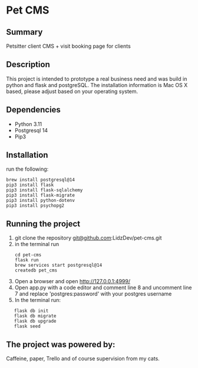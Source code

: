 # Pet CMS

## Summary
Petsitter client CMS + visit booking page for clients

## Description
This project is intended to prototype a real business need and was build in python and flask and postgreSQL.   The installation information is Mac OS X based, please adjust based on your operating system.

## Dependencies
- Python 3.11 
- Postgresql 14 
- Pip3 

## Installation 
run the following:
```
brew install postgresql@14
pip3 install flask
pip3 install flask-sqlalchemy
pip3 install flask-migrate
pip3 install python-dotenv
pip3 install psychopg2
```

## Running the project
1. git clone the repository
    git@github.com:LidzDev/pet-cms.git
2. in the terminal run
   ```
   cd pet-cms
   flask run
   brew services start postgresql@14
   createdb pet_cms
   ```
3. Open a browser and open http://127.0.0.1:4999/
4. Open app.py with a code editor and comment line 8 and uncomment line 7 and replace 'postgres:password' with your postgres username
5. In the terminal run:
 ```
    flask db init
    flask db migrate
    flask db upgrade
    flask seed
   ```
## The project was powered by:

Caffeine, paper, Trello and of course supervision from my cats.
